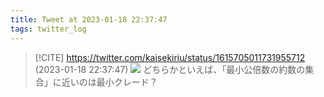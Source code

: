 ```yaml
---
title: Tweet at 2023-01-18 22:37:47
tags: twitter_log
---
```


> [!CITE] https://twitter.com/kaisekiriu/status/1615705011731955712 (2023-01-18 22:37:47)
> ![](https://twitter.com/kaisekiriu/status/1615705011731955712)
> どちらかといえば、「最小公倍数の約数の集合」に近いのは最小クレード？
